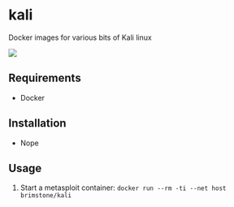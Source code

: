 # kali
Docker images for various bits of Kali linux

[![](https://images.microbadger.com/badges/image/brimstone/kali.svg)](https://microbadger.com/images/brimstone/kali "Get your own image badge on microbadger.com")

## Requirements
* Docker

## Installation
* Nope

## Usage
1. Start a metasploit container: `docker run --rm -ti --net host brimstone/kali`
